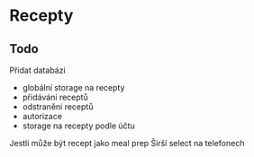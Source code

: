 # Recepty

## Todo

Přidat databázi
   + globální storage na recepty
   + přidávání receptů
   + odstranění receptů
   + autorizace
   + storage na recepty podle účtu

Jestli může být recept jako meal prep
Širší select na telefonech